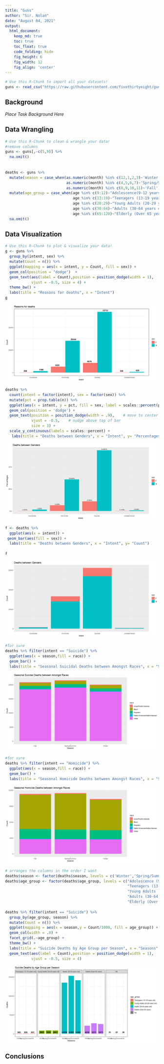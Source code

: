 ```yaml
---
title: "Guns"
author: "Sir. Nolan"
date: "August 04, 2021"
output:
  html_document:  
    keep_md: true
    toc: true
    toc_float: true
    code_folding: hide
    fig_height: 6
    fig_width: 12
    fig_align: 'center'
---
```







```r
# Use this R-Chunk to import all your datasets!
guns <- read_csv("https://raw.githubusercontent.com/fivethirtyeight/guns-data/master/full_data.csv")
```

## Background

_Place Task Background Here_

## Data Wrangling


```r
# Use this R-Chunk to clean & wrangle your data!
#remove columns
guns <- guns[,-c(5,9)] %>% 
  na.omit()


deaths <- guns %>% 
  mutate(season = case_when(as.numeric(month) %in% c(12,1,2,3)~'Winter', 
                            as.numeric(month) %in% c(4,5,6,7)~'Spring/Summer', 
                            as.numeric(month) %in% c(8,9,10,11)~'Fall')) %>% 
  mutate(age_group = case_when(age %in% c(9:12)~"Adolescence(9-12 years old)", 
                               age %in% c(13:19)~"Teenagers (13-19 years old)",
                               age %in% c(20:29)~"Young Adults (20-29 years old)",
                               age %in% c(30:64)~"Adults (30-64 years old)",
                               age %in% c(65:120)~"Elderly (Over 65 years)")) %>% 
  na.omit()
```

## Data Visualization


```r
# Use this R-Chunk to plot & visualize your data!
g <- guns %>%  
  group_by(intent, sex) %>% 
  mutate(Count = n()) %>% 
  ggplot(mapping = aes(x = intent, y = Count, fill = sex)) +
  geom_col(position = "dodge")  +
  geom_text(aes(label = Count),position = position_dodge(width = 1),
            vjust = -0.5, size = 4) +
  theme_bw() +
  labs(title = "Reasons for deaths", x = "Intent")
g 
```

![](gun-deaths_files/figure-html/plot_data-1.png)<!-- -->

```r
deaths %>% 
  count(intent = factor(intent), sex = factor(sex)) %>% 
  mutate(pct = prop.table(n)) %>% 
  ggplot(aes(x = intent, y = pct, fill = sex, label = scales::percent(pct))) + 
  geom_col(position = 'dodge') + 
  geom_text(position = position_dodge(width = .9),    # move to center of bars
            vjust = -0.5,    # nudge above top of bar
            size = 3) + 
  scale_y_continuous(labels = scales::percent) +
   labs(title = "Deaths between Genders", x = "Intent", y= "Percentages")
```

![](gun-deaths_files/figure-html/plot_data-2.png)<!-- -->



```r
f <- deaths %>%  
  ggplot(aes(x = intent)) +
 geom_bar(aes(fill = sex)) +
  labs(title = "Deaths between Genders", x = "Intent", y= "Count")
  
f
```

![](gun-deaths_files/figure-html/unnamed-chunk-2-1.png)<!-- -->



```r
#for sure
deaths %>% filter(intent == "Suicide") %>% 
  ggplot(aes(x = season,fill = race)) +
  geom_bar() +
  labs(title = "Seasonal Suicidal Deaths between Amongst Races", x = "Season", y= "Count")
```

![](gun-deaths_files/figure-html/unnamed-chunk-3-1.png)<!-- -->

```r
#for sure
deaths %>% filter(intent == "Homicide") %>% 
  ggplot(aes(x = season,fill = race)) +
  geom_bar() +
  labs(title = "Seasonal Homicide Deaths between Amongst Races", x = "Season", y= "Count") 
```

![](gun-deaths_files/figure-html/unnamed-chunk-3-2.png)<!-- -->


```r
# arranges the columns in the order I want
deaths$season <- factor(deaths$season, levels = c('Winter','Spring/Summer','FALL'))
deaths$age_group <- factor(deaths$age_group, levels = c("Adolescence (9-12 years old)",
                                                        "Teenagers (13-19 years old)",
                                                        "Young Adults (20-29 years old)",
                                                        "Adults (30-64 years old)",
                                                        "Elderly (Over 65 years)"))

deaths %>% filter(intent == "Suicide") %>% 
  group_by(age_group, season) %>% 
  mutate(Count = n()) %>%
  ggplot(mapping = aes(x = season,y = Count/1000, fill = age_group)) +
  geom_col(width = .8) +
  facet_grid(.~age_group) +
  theme_bw() +
  labs(title = "Suicide Deaths by Age Group per Season", x = "Seasons", y = "Deaths") +
  geom_text(aes(label = Count),position = position_dodge(width = 1),
            vjust = -0.5, size = 4)
```

![](gun-deaths_files/figure-html/unnamed-chunk-4-1.png)<!-- -->



























## Conclusions
